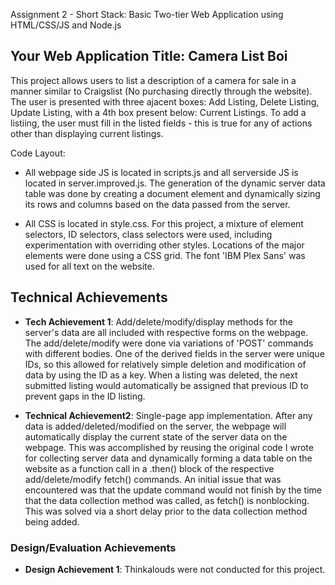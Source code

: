Assignment 2 - Short Stack: Basic Two-tier Web Application using HTML/CSS/JS and Node.js  

## Your Web Application Title: Camera List Boi
This project allows users to list a description of a camera for sale in a manner similar to Craigslist (No purchasing directly through the website). The user is presented with three ajacent boxes: Add Listing, Delete Listing, Update Listing, with a 4th box present below: Current Listings. To add a listiing, the user must fill in the listed fields - this is true for any of actions other than displaying current listings. 

Code Layout:
- All webpage side JS is located in scripts.js and all serverside JS is located in server.improved.js. The generation of the dynamic server data table was done by creating a document element and dynamically sizing its rows and columns based on the data passed from the server.

- All CSS is located in style.css. For this project, a mixture of element selectors, ID selectors, class selectors were used, including experimentation with overriding other styles. Locations of the major elements were done using a CSS grid. The font 'IBM Plex Sans' was used for all text on the website.

## Technical Achievements
- **Tech Achievement 1**: Add/delete/modify/display methods for the server's data are all included with respective forms on the webpage. The add/delete/modify were done via variations of 'POST' commands with different bodies. One of the derived fields in the server were unique IDs, so this allowed for relatively simple deletion and modification of data by using the ID as a key. When a listing was deleted, the next submitted listing would automatically be assigned that previous ID to prevent gaps in the ID listing.

- **Technical Achievement2**: Single-page app implementation. After any data is added/deleted/modified on the server, the webpage will automatically display the current state of the server data on the webpage. This was accomplished by reusing the original code I wrote for collecting server data and dynamically forming a data table on the website as a function call in a .then() block of the respective add/delete/modify fetch() commands. An initial issue that was encountered was that the update command would not finish by the time that the data collection method was called, as fetch() is nonblocking. This was solved via a short delay prior to the data collection method being added.

### Design/Evaluation Achievements
- **Design Achievement 1**: Thinkalouds were not conducted for this project.
